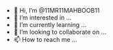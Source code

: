 - 👋 Hi, I’m @11MR11MAHBOOB11
- 👀 I’m interested in ...
- 🌱 I’m currently learning ...
- 💞️ I’m looking to collaborate on ...
- 📫 How to reach me ...

<!---
11MR11MAHBOOB11/11MR11MAHBOOB11 is a ✨ special ✨ repository because its `README.md` (this file) appears on your GitHub profile.
You can click thehttps://github.com/11MR11MAHBOOB11/BGMI-EVENTS-.git
 Preview link to take a look at your changes.
--->
